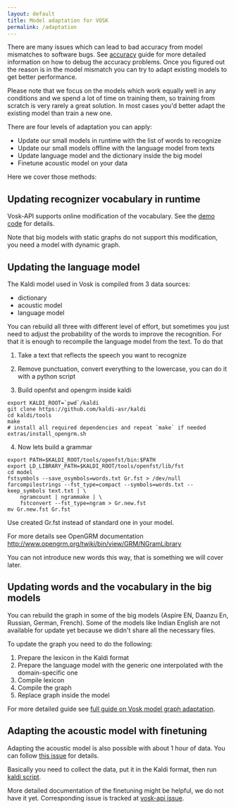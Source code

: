 ```yaml
---
layout: default
title: Model adaptation for VOSK
permalink: /adaptation
---
```


There are many issues which can lead to bad accuracy from model
mismatches to software bugs. See [accuracy](accuracy) guide for more
detailed information on how to debug the accuracy problems. Once you
figured out the reason is in the model mismatch you can try to adapt
existing models to get better performance.

Please note that we focus on the models which work equally well in any conditions
and we spend a lot of time on training them, so training from scratch is
very rarely a great solution. In most cases you'd better adapt the existing
model than train a new one.

There are four levels of adaptation you can apply:

 * Update our small models in runtime with the list of words to recognize
 * Update our small models offline with the language model from texts
 * Update language model and the dictionary inside the big model
 * Finetune acoustic model on your data

Here we cover those methods:

## Updating recognizer vocabulary in runtime

Vosk-API supports online modification of the vocabulary. See the [demo
code](https://github.com/alphacep/vosk-api/blob/master/python/example/test_words.py)
for details.

Note that big models with static graphs do not support this modification,
you need a model with dynamic graph.

## Updating the language model

The Kaldi model used in Vosk is compiled from 3 data sources:

  * dictionary
  * acoustic model
  * language model

You can rebuild all three with different level of effort, but sometimes you just
need to adjust the probability of the words to improve the recognition. For
that it is enough to recompile the language model from the text. To do that

1. Take a text that reflects the speech you want to recognize

2. Remove punctuation, convert everything to the lowercase, you can do it with a python script

3. Build openfst and opengrm inside kaldi
```
export KALDI_ROOT=`pwd`/kaldi
git clone https://github.com/kaldi-asr/kaldi
cd kaldi/tools
make
# install all required dependencies and repeat `make` if needed
extras/install_opengrm.sh
```
4. Now lets build a grammar
```
export PATH=$KALDI_ROOT/tools/openfst/bin:$PATH
export LD_LIBRARY_PATH=$KALDI_ROOT/tools/openfst/lib/fst
cd model
fstsymbols --save_osymbols=words.txt Gr.fst > /dev/null
farcompilestrings --fst_type=compact --symbols=words.txt --keep_symbols text.txt | \
    ngramcount | ngrammake | \
    fstconvert --fst_type=ngram > Gr.new.fst
mv Gr.new.fst Gr.fst
```

Use created Gr.fst instead of standard one in your model.

For more details see OpenGRM documentation <http://www.opengrm.org/twiki/bin/view/GRM/NGramLibrary>

You can not introduce new words this way, that is something we will cover later.

## Updating words and the vocabulary in the big models

You can rebuild the graph in some of the big models (Aspire EN, Daanzu
En, Russian, German, French). Some of the models like Indian English are
not available for update yet because we didn't share all the necessary files.

To update the graph you need to do the following:

1. Prepare the lexicon in the Kaldi format
2. Prepare the language model with the generic one interpolated with the domain-specific one
3. Compile lexicon
4. Compile the graph
5. Replace graph inside the model

For more detailed guide see [full guide on Vosk model graph adaptation](lm).

## Adapting the acoustic model with finetuning

Adapting the acoustic model is also possible with about 1 hour of data. You can follow 
[this issue](https://github.com/daanzu/kaldi-active-grammar/issues/33) for details. 

Basically you need to collect the data, put it in the Kaldi format, then run 
[kaldi script](https://github.com/kaldi-asr/kaldi/blob/master/egs/aishell2/s5/local/nnet3/tuning/finetune_tdnn_1a.sh).

More detailed documentation of the finetuning might be helpful, we do not
have it yet. Corresponding issue is tracked at [vosk-api
issue](https://github.com/alphacep/vosk-api/issues/185).
